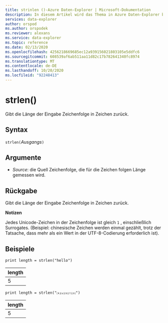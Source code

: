 ```yaml
---
title: strinlen ()-Azure Daten-Explorer | Microsoft-Dokumentation
description: In diesem Artikel wird das Thema in Azure Daten-Explorer beschrieben.
services: data-explorer
author: orspod
ms.author: orspodek
ms.reviewer: alexans
ms.service: data-explorer
ms.topic: reference
ms.date: 02/13/2020
ms.openlocfilehash: 4256218669685ec12a939156021803105e5ddfc6
ms.sourcegitcommit: 608539af6ab511aa11d82c17b782641340fc8974
ms.translationtype: MT
ms.contentlocale: de-DE
ms.lasthandoff: 10/20/2020
ms.locfileid: "92248413"
---
```

# <a name="strlen"></a>strlen()

Gibt die Länge der Eingabe Zeichenfolge in Zeichen zurück.

## <a name="syntax"></a>Syntax

`strlen(`*Ausgangs*`)`

## <a name="arguments"></a>Argumente

* *Source*: die Quell Zeichenfolge, die für die Zeichen folgen Länge gemessen wird.

## <a name="returns"></a>Rückgabe

Gibt die Länge der Eingabe Zeichenfolge in Zeichen zurück.

**Notizen**

Jedes Unicode-Zeichen in der Zeichenfolge ist gleich `1` , einschließlich Surrogates.
(Beispiel: chinesische Zeichen werden einmal gezählt, trotz der Tatsache, dass mehr als ein Wert in der UTF-8-Codierung erforderlich ist).


## <a name="examples"></a>Beispiele

```kusto
print length = strlen("hello")
```

|length|
|---|
|5|

```kusto
print length = strlen("⒦⒰⒮⒯⒪")
```

|length|
|---|
|5|